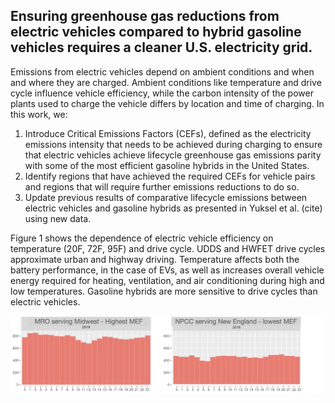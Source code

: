 


## Ensuring greenhouse gas reductions from electric vehicles compared to hybrid gasoline vehicles requires a cleaner U.S. electricity grid.

Emissions from electric vehicles depend on ambient conditions and when and where they are charged. Ambient conditions like temperature and drive cycle influence vehicle efficiency, while the carbon intensity of the power plants used to charge the
vehicle differs by location and time of charging. In this work, we:
1) Introduce Critical Emissions Factors (CEFs), defined as the electricity emissions intensity that needs to be achieved during charging to ensure that electric vehicles achieve lifecycle greenhouse gas emissions parity with some of the most efficient gasoline hybrids in the United States. 
2) Identify regions that have achieved the required CEFs for vehicle pairs and regions that will require further emissions reductions to do so.
3) Update previous results of comparative lifecycle emissions between electric vehicles and gasoline hybrids as presented in Yuksel et al. (cite) using new data.

Figure 1 shows the dependence of electric vehicle efficiency on temperature (20F, 72F, 95F) and drive cycle. UDDS and HWFET drive cycles approximate urban and highway driving. Temperature affects both the battery performance, in the case of EVs, as well as increases overall vehicle energy required for heating, ventilation, and air conditioning during high and low temperatures. Gasoline hybrids are more sensitive to drive cycles than electric vehicles. 



![testimage](image003.png)